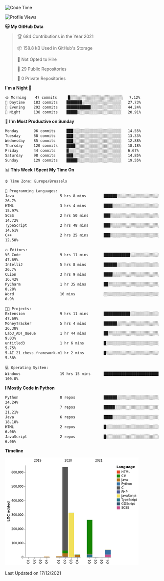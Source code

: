 <!--START_SECTION:waka-->
![Code Time](http://img.shields.io/badge/Code%20Time-64%20hrs%2045%20mins-blue)

![Profile Views](http://img.shields.io/badge/Profile%20Views-1-blue)

**🐱 My GitHub Data** 

> 🏆 684 Contributions in the Year 2021
 > 
> 📦 158.8 kB Used in GitHub's Storage 
 > 
> 🚫 Not Opted to Hire
 > 
> 📜 29 Public Repositories 
 > 
> 🔑 0 Private Repositories  
 > 
**I'm a Night 🦉** 

```text
🌞 Morning    47 commits     █░░░░░░░░░░░░░░░░░░░░░░░░   7.12% 
🌆 Daytime    183 commits    ███████░░░░░░░░░░░░░░░░░░   27.73% 
🌃 Evening    292 commits    ███████████░░░░░░░░░░░░░░   44.24% 
🌙 Night      138 commits    █████░░░░░░░░░░░░░░░░░░░░   20.91%

```
📅 **I'm Most Productive on Sunday** 

```text
Monday       96 commits     ███░░░░░░░░░░░░░░░░░░░░░░   14.55% 
Tuesday      88 commits     ███░░░░░░░░░░░░░░░░░░░░░░   13.33% 
Wednesday    85 commits     ███░░░░░░░░░░░░░░░░░░░░░░   12.88% 
Thursday     120 commits    ████░░░░░░░░░░░░░░░░░░░░░   18.18% 
Friday       44 commits     █░░░░░░░░░░░░░░░░░░░░░░░░   6.67% 
Saturday     98 commits     ███░░░░░░░░░░░░░░░░░░░░░░   14.85% 
Sunday       129 commits    █████░░░░░░░░░░░░░░░░░░░░   19.55%

```


📊 **This Week I Spent My Time On** 

```text
⌚︎ Time Zone: Europe/Brussels

💬 Programming Languages: 
Java                     5 hrs 8 mins        ██████░░░░░░░░░░░░░░░░░░░   26.7% 
HTML                     3 hrs 4 mins        ████░░░░░░░░░░░░░░░░░░░░░   15.97% 
SCSS                     2 hrs 50 mins       ███░░░░░░░░░░░░░░░░░░░░░░   14.72% 
TypeScript               2 hrs 48 mins       ███░░░░░░░░░░░░░░░░░░░░░░   14.61% 
C++                      2 hrs 25 mins       ███░░░░░░░░░░░░░░░░░░░░░░   12.58%

🔥 Editors: 
VS Code                  9 hrs 11 mins       ████████████░░░░░░░░░░░░░   47.69% 
IntelliJ                 5 hrs 8 mins        ██████░░░░░░░░░░░░░░░░░░░   26.7% 
CLion                    3 hrs 9 mins        ████░░░░░░░░░░░░░░░░░░░░░   16.42% 
PyCharm                  1 hr 35 mins        ██░░░░░░░░░░░░░░░░░░░░░░░   8.28% 
Word                     10 mins             ░░░░░░░░░░░░░░░░░░░░░░░░░   0.9%

🐱‍💻 Projects: 
Extension                9 hrs 11 mins       ████████████░░░░░░░░░░░░░   47.69% 
MoneyTracker             5 hrs 4 mins        ██████░░░░░░░░░░░░░░░░░░░   26.38% 
Lab3_ADT_Queue           1 hr 44 mins        ██░░░░░░░░░░░░░░░░░░░░░░░   9.03% 
untitled3                1 hr 6 mins         █░░░░░░░░░░░░░░░░░░░░░░░░   5.75% 
5-AI_21_chess_framework-m1 hr 2 mins         █░░░░░░░░░░░░░░░░░░░░░░░░   5.38%

💻 Operating System: 
Windows                  19 hrs 15 mins      █████████████████████████   100.0%

```

**I Mostly Code in Python** 

```text
Python                   8 repos             ██████░░░░░░░░░░░░░░░░░░░   24.24% 
C#                       7 repos             █████░░░░░░░░░░░░░░░░░░░░   21.21% 
Java                     6 repos             ████░░░░░░░░░░░░░░░░░░░░░   18.18% 
HTML                     2 repos             █░░░░░░░░░░░░░░░░░░░░░░░░   6.06% 
JavaScript               2 repos             █░░░░░░░░░░░░░░░░░░░░░░░░   6.06%

```


**Timeline**

![Chart not found](https://raw.githubusercontent.com/Arafa42/Arafa42/main/charts/bar_graph.png) 


 Last Updated on 17/12/2021
<!--END_SECTION:waka-->


<!-- 
[![Hits](https://hits.seeyoufarm.com/api/count/incr/badge.svg?url=https%3A%2F%2Fgithub.com%2FArafa42&count_bg=%23455AF3&title_bg=%23262D3B&icon=github.svg&icon_color=%23588EF7&title=visitors&edge_flat=false)](https://hits.seeyoufarm.com)
 -->
